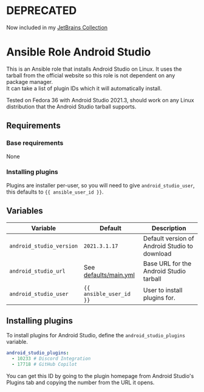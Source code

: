 # DEPRECATED

Now included in my [JetBrains Collection](https://github.com/diademiemi/ansible_collection_diademiemi.jetbrains)

# Ansible Role Android Studio
This is an Ansible role that installs Android Studio on Linux. It uses the tarball from the official website so this role is not dependent on any package manager.  
It can take a list of plugin IDs which it will automatically install.  

Tested on Fedora 36 with Android Studio 2021.3, should work on any Linux distribution that the Android Studio tarball supports.  

## Requirements

### Base requirements
None  

### Installing plugins
Plugins are installer per-user, so you will need to give `android_studio_user`, this defaults to `{{ ansible_user_id }}`.  

## Variables
| Variable | Default | Description |
|----------|---------|-------------|
| `android_studio_version` | `2021.3.1.17` | Default version of Android Studio to download |
| `android_studio_url` | See [defaults/main.yml](./defaults/main.yml) | Base URL for the Android Studio tarball |
| `android_studio_user` | `{{ ansible_user_id }}` | User to install plugins for. |

## Installing plugins
To install plugins for Android Studio, define the `android_studio_plugins` variable.  
```yaml
android_studio_plugins:
  - 10233 # Discord Integration
  - 17718 # GitHub Copilot
```

You can get this ID by going to the plugin homepage from Android Studio's Plugins tab and copying the number from the URL it opens.  
